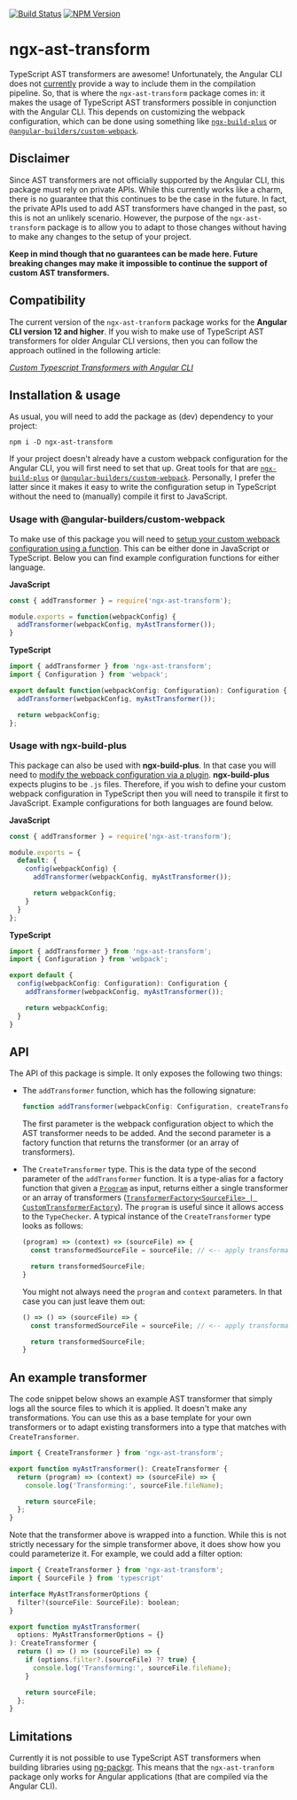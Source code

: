 [![Build Status](https://github.com/dscheerens/ngx-ast-transform/actions/workflows/main.yml/badge.svg?branch=main)](https://github.com/dscheerens/ngx-ast-transform/actions/workflows/main.yml) [![NPM Version](https://img.shields.io/npm/v/ngx-ast-transform.svg)](https://www.npmjs.com/package/ngx-ast-transform)

# ngx-ast-transform

TypeScript AST transformers are awesome!
Unfortunately, the Angular CLI does not [currently](https://github.com/angular/angular/issues/22434) provide a way to include them in the compilation pipeline.
So, that is where the `ngx-ast-transform` package comes in: it makes the usage of TypeScript AST transformers possible in conjunction with the Angular CLI.
This depends on customizing the webpack configuration, which can be done using something like [`ngx-build-plus`](https://github.com/manfredsteyer/ngx-build-plus) or [`@angular-builders/custom-webpack`](https://github.com/just-jeb/angular-builders/tree/master/packages/custom-webpack).

## Disclaimer

Since AST transformers are not officially supported by the Angular CLI, this package must rely on private APIs.
While this currently works like a charm, there is no guarantee that this continues to be the case in the future.
In fact, the private APIs used to add AST transformers have changed in the past, so this is not an unlikely scenario.
However, the purpose of the `ngx-ast-transform` package is to allow you to adapt to those changes without having to make any changes to the setup of your project.

**Keep in mind though that no guarantees can be made here.
Future breaking changes may make it impossible to continue the support of custom AST transformers.**

## Compatibility

The current version of the `ngx-ast-tranform` package works for the **Angular CLI version 12 and higher**.
If you wish to make use of TypeScript AST transformers for older Angular CLI versions, then you can follow the approach outlined in the following article:

_[Custom Typescript Transformers with Angular CLI](https://medium.com/joolsoftware/custom-typescript-transformers-with-angular-cli-7f4150797e05)_

## Installation & usage

As usual, you will need to add the package as (dev) dependency to your project:

```shell
npm i -D ngx-ast-transform
```

If your project doesn't already have a custom webpack configuration for the Angular CLI, you will first need to set that up.
Great tools for that are [`ngx-build-plus`](https://github.com/manfredsteyer/ngx-build-plus) or [`@angular-builders/custom-webpack`](https://github.com/just-jeb/angular-builders/tree/master/packages/custom-webpack).
Personally, I prefer the latter since it makes it easy to write the configuration setup in TypeScript without the need to (manually) compile it first to JavaScript.

### Usage with **@angular-builders/custom-webpack**

To make use of this package you will need to [setup your custom webpack configuration using a function](https://github.com/just-jeb/angular-builders/tree/master/packages/custom-webpack#custom-webpack-config-function).
This can be either done in JavaScript or TypeScript.
Below you can find example configuration functions for either language.

**JavaScript**
```javascript
const { addTransformer } = require('ngx-ast-transform');

module.exports = function(webpackConfig) {
  addTransformer(webpackConfig, myAstTransformer());
}
```

**TypeScript**
```typescript
import { addTransformer } from 'ngx-ast-transform';
import { Configuration } from 'webpack';

export default function(webpackConfig: Configuration): Configuration {
  addTransformer(webpackConfig, myAstTransformer());

  return webpackConfig;
};
```

### Usage with **ngx-build-plus**

This package can also be used with **ngx-build-plus**.
In that case you will need to [modify the webpack configuration via a plugin](https://github.com/manfredsteyer/ngx-build-plus#using-plugins).
**ngx-build-plus** expects plugins to be `.js` files.
Therefore, if you wish to define your custom webpack configuration in TypeScript then you will need to transpile it first to JavaScript.
Example configurations for both languages are found below.

**JavaScript**
```javascript
const { addTransformer } = require('ngx-ast-transform');

module.exports = {
  default: {
    config(webpackConfig) {
      addTransformer(webpackConfig, myAstTransformer());

      return webpackConfig;
    }
  }
};
```

**TypeScript**
```typescript
import { addTransformer } from 'ngx-ast-transform';
import { Configuration } from 'webpack';

export default {
  config(webpackConfig: Configuration): Configuration {
    addTransformer(webpackConfig, myAstTransformer());

    return webpackConfig;
  }
}
```

## API

The API of this package is simple.
It only exposes the following two things:

* The `addTransformer` function, which has the following signature:

  ```typescript
  function addTransformer(webpackConfig: Configuration, createTransformers: CreateTransformer): void;
  ```

  The first parameter is the webpack configuration object to which the AST transformer needs to be added.
  And the second parameter is a factory function that returns the transformer (or an array of transformers).
* The `CreateTransformer` type.
  This is the data type of the second parameter of the `addTransformer` function.
  It is a type-alias for a factory function that given a [`Program`](https://github.com/microsoft/TypeScript/blob/v4.5.5/src/compiler/types.ts#L3934-L4044) as input, returns either a single transformer or an array of transformers ([`TransformerFactory<SourceFile> | CustomTransformerFactory`](https://github.com/microsoft/TypeScript/blob/v4.5.5/src/compiler/types.ts#L4075)).
  The `program` is useful since it allows access to the `TypeChecker`.
  A typical instance of the `CreateTransformer` type looks as follows:

  ```typescript
  (program) => (context) => (sourceFile) => {
    const transformedSourceFile = sourceFile; // <-- apply transformations here

    return transformedSourceFile;
  }
  ```

  You might not always need the `program` and `context` parameters.
  In that case you can just leave them out:

  ```typescript
  () => () => (sourceFile) => {
    const transformedSourceFile = sourceFile; // <-- apply transformations here

    return transformedSourceFile;
  }
  ```

## An example transformer

The code snippet below shows an example AST transformer that simply logs all the source files to which it is applied.
It doesn't make any transformations.
You can use this as a base template for your own transformers or to adapt existing transformers into a type that matches with `CreateTransformer`.

```typescript
import { CreateTransformer } from 'ngx-ast-transform';

export function myAstTransformer(): CreateTransformer {
  return (program) => (context) => (sourceFile) => {
    console.log('Transforming:', sourceFile.fileName);

    return sourceFile;
  };
}
```

Note that the transformer above is wrapped into a function.
While this is not strictly necessary for the simple transformer above, it does show how you could parameterize it.
For example, we could add a filter option:

```typescript
import { CreateTransformer } from 'ngx-ast-transform';
import { SourceFile } from 'typescript'

interface MyAstTransformerOptions {
  filter?(sourceFile: SourceFile): boolean;
}

export function myAstTransformer(
  options: MyAstTransformerOptions = {}
): CreateTransformer {
  return () => () => (sourceFile) => {
    if (options.filter?.(sourceFile) ?? true) {
      console.log('Transforming:', sourceFile.fileName);
    }

    return sourceFile;
  };
}
```

## Limitations

Currently it is not possible to use TypeScript AST transformers when building libraries using [ng-packgr](https://github.com/ng-packagr/ng-packagr).
This means that the `ngx-ast-tranform` package only works for Angular applications (that are compiled via the Angular CLI).
